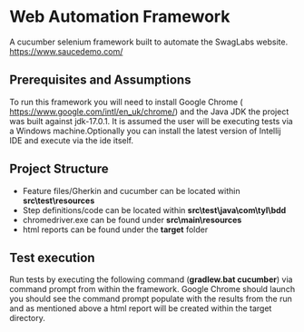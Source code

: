 # Web Automation Framework

A cucumber selenium framework built to automate the SwagLabs website.
https://www.saucedemo.com/

## Prerequisites and Assumptions

To run this framework you will need to install Google Chrome (
https://www.google.com/intl/en_uk/chrome/) and the Java JDK the project was built against jdk-17.0.1. It is assumed the
user will be executing tests via a Windows machine.Optionally you can install the latest version of Intellij IDE and
execute via the ide itself.

## Project Structure

* Feature files/Gherkin and cucumber can be located within **src\test\resources**
* Step definitions/code can be located within **src\test\java\com\tyl\bdd**
* chromedriver.exe can be found under **src\main\resources**
* html reports can be found under the **target** folder


## Test execution

Run tests by executing the following command (**gradlew.bat cucumber**) via command prompt from within the framework.
Google Chrome should launch you should see the command prompt populate with the results from the run and as mentioned
above a html report will be created within the target directory.
